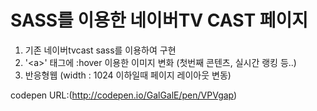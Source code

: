 # SASS를 이용한 네이버TV CAST 페이지

1. 기존 네이버tvcast sass를 이용하여 구현
2. '\<a>' 태그에 :hover 이용한 이미지 변화 (첫번째 콘텐츠, 실시간 랭킹 등..)
3. 반응형웹 (width : 1024 이하일때 페이지 레이아웃 변동)

codepen URL:(http://codepen.io/GalGalE/pen/VPVgap)

